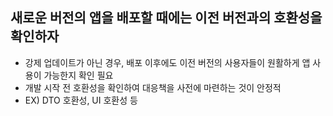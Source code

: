 ## 새로운 버전의 앱을 배포할 때에는 이전 버전과의 호환성을 확인하자
- 강제 업데이트가 아닌 경우, 배포 이후에도 이전 버전의 사용자들이 원활하게 앱 사용이 가능한지 확인 필요
- 개발 시작 전 호환성을 확인하여 대응책을 사전에 마련하는 것이 안정적
- EX) DTO 호환성, UI 호환성 등
